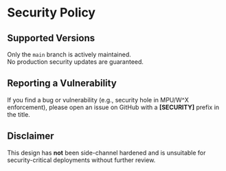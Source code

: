 # Security Policy

## Supported Versions
Only the `main` branch is actively maintained.  
No production security updates are guaranteed.

## Reporting a Vulnerability
If you find a bug or vulnerability (e.g., security hole in MPU/W^X enforcement),
please open an issue on GitHub with a **[SECURITY]** prefix in the title.

## Disclaimer
This design has **not** been side-channel hardened and is unsuitable for
security-critical deployments without further review.

